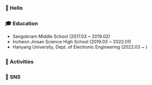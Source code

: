 ### 👋 Hello

##

### 🎓 Education

- Sangoknam Middle School (2017.03 ~ 2019.02)
- Incheon Jinsan Science High School (2019.03 ~ 2022.01)
- Hanyang University, Dept. of Electronic Engineering (2022.03 ~ )

##

### 💬 Activities

##

### 🔗 SNS
